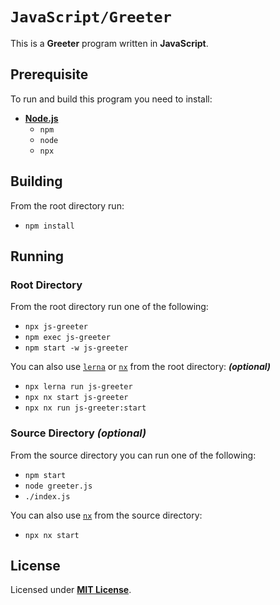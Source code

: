 # `JavaScript/Greeter`

This is a **Greeter** program written in **JavaScript**.

## Prerequisite

To run and build this program you need to install:

* [**Node.js**](https://nodejs.org/en/download/current)
  * `npm`
  * `node`
  * `npx`

## Building

From the root directory run:

* `npm install`

## Running

### Root Directory

From the root directory run one of the following:

* `npx js-greeter`
* `npm exec js-greeter`
* `npm start -w js-greeter`

You can also use [`lerna`](https://lerna.js.org/) or [`nx`](https://nx.dev/) from the root directory: _**(optional)**_

* `npx lerna run js-greeter`
* `npx nx start js-greeter`
* `npx nx run js-greeter:start`

### Source Directory _(optional)_

From the source directory you can run one of the following:

* `npm start`
* `node greeter.js`
* `./index.js`

You can also use [`nx`](https://nx.dev/) from the source directory:

* `npx nx start`

## License

Licensed under [**MIT License**](https://github.com/altersabeh/codes/blob/main/LICENSE).
